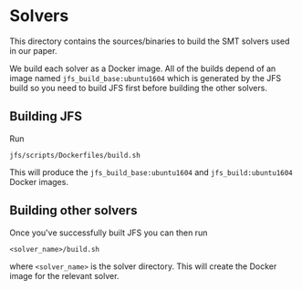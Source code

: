 # Solvers

This directory contains the sources/binaries to build the SMT solvers
used in our paper.

We build each solver as a Docker image. All of the builds depend
of an image named `jfs_build_base:ubuntu1604` which is generated
by the JFS build so you need to build JFS first before building
the other solvers.

## Building JFS

Run

```
jfs/scripts/Dockerfiles/build.sh
```

This will produce the `jfs_build_base:ubuntu1604` and
`jfs_build:ubuntu1604` Docker images.

## Building other solvers

Once you've successfully built JFS you can then run

```
<solver_name>/build.sh
```

where `<solver_name>` is the solver directory. This will
create the Docker image for the relevant solver.
